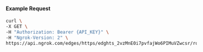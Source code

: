 <!-- Code generated for API Clients. DO NOT EDIT. -->
#### Example Request
```bash
curl \
-X GET \
-H "Authorization: Bearer {API_KEY}" \
-H "Ngrok-Version: 2" \
https://api.ngrok.com/edges/https/edghts_2vzMnE0i7pvfajWo6PIMuVZwcsr/routes/edghtsrt_2vzMnGAfV6AqrwblfzH7lWpNP9o/oidc

